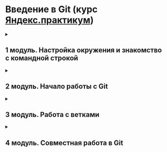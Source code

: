 # Введение в Git (курс [Яндекс.практикум](https://practicum.yandex.ru/git-basics/?from=catalog))
<details>
<summary>

## 1 модуль. Настройка окружения и знакомство с командной строкой

</summary>
<details>
<summary>

### 1.1. Введение

</summary>
  
#### О чём этот модуль
Добро пожаловать!

Git — это программа, такая же, как Zoom, MS Office или Photoshop, а значит, она требует установки и предварительной настройки. Но, в отличие от перечисленных программ, у Git нет привычного графического интерфейса, и работа с этим инструментом происходит иначе.
Этот модуль — для тех, кто только начинает знакомиться с Git. Мы расскажем:

* что такое Git и в чём его польза;
* зачем нужна командная строка;
* как перемещаться по файловой системе компьютера с помощью командной строки;
* как выполнять в командной строке ключевые операции с папками и файлами — создание, копирование, перемещение, чтение и удаление;
* как установить Git на компьютер и правильно всё настроить.

Изучение командной строки поможет вам лучше понять процесс установки Git и использовать как можно больше его возможностей. К концу модуля вы будете готовы к полному погружению в мир Git — работе с коммитами.

Желаем удачи!
</details>
<details>
<summary>

### 1.2. Знакомство с Git

</summary>

### Что такое Git
Любой творческий процесс состоит из набора итераций. Художник рисует эскизы, фотограф делает несколько кадров, студент создаёт файлы диплом.doc, диплом_final.doc и диплом_final_final_2.doc. Каждая такая попытка имеет ценность. Она позволяет остановиться и убедиться, что работа идёт в правильном направлении.
В отличие от художников, IT-команды не используют скетчбуки. Историю их проектов хранит отдельная программа — система контроля версий (англ. Version Control System, или коротко VCS).
💡 Для обозначения систем контроля версий используют не только аббревиатуру VCS, но и SCM (от англ. Source Control Management — «система управления исходным кодом»).
Система контроля версий, или VCS, — это программное обеспечение, которое помогает отслеживать изменения в программах, текстовых файлах, больших документах, веб-сайтах и так далее. 
Одно изменение или группу изменений в VCS называют ревизией или версией. Каждая такая ревизия содержит информацию о том, что изменилось, кто внёс изменения, когда это было и иногда комментарии к изменению.
Например, первая версия нового проекта может содержать подобную информацию:
* новые файлы: info.txt;
* автор: Иван Иванов;
* дата: 15 марта 2013 года 13:53.

А следующая, вторая версия — такую:
* новые файлы: authors.txt;
* изменённые файлы: info.txt;
* автор: Мария Петрова;
* дата: 17 марта 2013 года 10:03.

Основные функции системы контроля версий:
* хранит историю изменений в виде отдельных ревизий;
* позволяет манипулировать историей: например, менять порядок ревизий, полностью удалять версии, возвращаться назад в истории;
* помогает анализировать изменения: например, кто и когда вносит изменения, кто чаще всего вносит изменения в определённый файл и так далее.

Одна из ключевых особенностей современных систем контроля версий — поддержка параллельной работы нескольких пользователей, в том числе над одним файлом. Именно поэтому VCS так популярны у IT-команд.

Система контроля версий — общее название ряда продуктов, таких как Git, Mercurial, Subversion и других. В этом курсе мы будем говорить о самом популярном из них — *Git*.

#### 💡 Как расшифровывается Git?
На английском сленге слово git означает «мерзавец». Но, по мнению Линуса Торвальдса, создателя Git, название может расшифровываться как угодно — в зависимости от настроения пользователя.
Например, Global Information Tracker (англ. «глобальный информационный трекер») — когда у вас всё хорошо и Git работает отлично. А если что-то идёт не так, Git превращается в Goddamn Idiotic Truckload of sh*t (англ. «чёртов идиотский грузовик c ...» — тут вы наверняка справитесь с переводом и без нас).
#### Git и контроль версий
Мы сказали, что VCS позволяют контролировать версии проекта. Чтобы убедиться, почему это так важно, рассмотрим пример.
Допустим, вы программист и написали приложение для магазина комнатных растений. Оно работает. Пользователи украшают свои квартиры монстерами, бегониями и фикусами. Все довольны. Но однажды вам пишет заказчик и просит добавить новую функциональность — опцию подбора растения к определённому интерьеру. Ему кажется, что так приложение станет ещё более популярным. 
Вы внесли в код изменения, обновили проект и на время забыли об этом. Однако через время заказчик сообщает, что его предположение оказалось неверным. Нужно всё вернуть как было. Предыдущие версии файлов у вас не сохранились. Придётся переписывать код заново!
А если бы вы использовали Git, этой проблемы бы не возникло. Git отследил бы все изменения и сохранил разные версии кода на разных этапах написания и переработки программы.
🔑 Чтобы пройти этот курс, вам необязательно уметь программировать. В примерах и заданиях уроков мы будем давать обычные текстовые файлы, а не код.
Тем не менее, чтобы лучше понять работу в IT-командах, вы можете использовать GIt для хранения кода. Не умеете программировать? Не беда! У нас много курсов, на которых мы показываем, как написать свою первую программу.
Например, вы можете познакомиться с популярными языками программирования [Python](https://practicum.yandex.ru/backend-developer/?from=catalog), [Java](https://practicum.yandex.ru/java-developer/?from=catalog) и [С++](https://practicum.yandex.ru/cpp/?from=catalog) или попробовать себя [в разработке веб-сайтов](https://practicum.yandex.ru/frontend-developer/?from=catalog). У всех этих курсов есть бесплатная вводная часть, и их можно изучать параллельно с основами Git.
#### Git и работа в команде
В этом курсе вы будете решать задачи в одиночку. Но в реальной жизни над одним проектом может работать сразу несколько человек. И без Git им было бы очень сложно!
Представьте: два друга создают приложение, которое строит интересные маршруты для путешествий. Каждый раз, когда один из друзей вносит изменения в код, ему приходится отправлять другому обновлённый архив. Другой скачивает архив, добавляет свои правки и высылает назад. Но в какой-то момент один из них не стал ждать, пока другой завершит свою часть работы, и изменил код. 
В результате они одновременно прислали друг другу обновлённые архивы. Совместить их не получится. Правок много, и друзья уже не помнят, где и что меняли. Им придётся открыть код в двух колонках и сверять всё вручную. На это уйдёт много времени и сил. А вот если бы они использовали систему контроля версий, Git сделал бы всё автоматически.

Git стал незаменимым инструментом в командной работе именно благодаря возможности сохранять и «склеивать» труд разных людей. Большинство работодателей в сфере IT ожидают, что соискатель понимает, зачем нужна система контроля версий, и умеет её использовать.

Поздравляем! Первый урок позади, а ваше знакомство с Git состоялось. Подытожим:
* Система контроля версий, или VCS (SCM), — программа, позволяющая контролировать изменения в проекте.
* Git — один из примеров системы контроля версий: он позволяет хранить, изменять и анализировать историю проекта.
* Git — незаменимый в команде инструмент, ведь он помогает объединять результаты работы нескольких человек.
</details>
<details>
<summary>

### 1.3. Командная строка

</summary>
</details>
<details>
<summary>

### 1.4. Настройка Git

</summary>
</details>
<details>
<summary>

### 1.5. Шпаргалка
</summary>
</details>
</details>
<details>
<summary>

## 2 модуль. Начало работы с Git

</summary>
<details>
<summary>

### 2.1. Введение

</summary>
</details>
<details>
<summary>

### 2.2. Первый коммит

</summary>
</details>
<details>
<summary>

### 2.3. Работа с GitHub

</summary>
</details>
<details>
<summary>

### 2.4. Синхронизация репозиториев

</summary>
</details>
<details>
<summary>

### 2.5. Навигация по коммитам. Статусы файлов

</summary>
</details>
<details>
<summary>

### 2.6. Работа над ошибками в коммитах

</summary>
</details>
<details>
<summary>

### 2.7. Просмотр изменений. Игнорирование файлов

</summary>
</details>
<details>
<summary>

### 2.8. Шпаргалка

</summary>
</details>
</details>
<details>
<summary>

## 3 модуль. Работа с ветками

</summary>
<details>
<summary>

### 3.1. Введение

</summary>
</details>
<details>
<summary>

### 3.2. Копирование репозиториев

</summary>
</details>
<details>
<summary>

### 3.3. Ветки: создание, навигация, сравнение

</summary>
</details>
<details>
<summary>

### 3.4. Слияние и удаление веток

</summary>
</details>
<details>
<summary>

### 3.5. Работа с ветками в удалённом репозитории

</summary>
</details>
<details>
<summary>

### 3.6. Шпаргалка

</summary>
</details>
</details>
<details>
<summary>

## 4 модуль. Совместная работа в Git

</summary>
<details>
<summary>

### 4.1. Введение

</summary>
</details>
<details>
<summary>

### 4.2. Работа с ветками на практике

</summary>
</details>
<details>
<summary>

### 4.3. Работа с pull request

</summary>
</details>
<details>
<summary>

### 4.4. Конфликты

</summary>
</details>
<details>
<summary>

### 4.5. Итог
</summary>
</details>
</details>